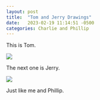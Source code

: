 ```yaml
---
layout: post
title:  "Tom and Jerry Drawings"
date:   2023-02-19 11:14:51 -0500
categories: Charlie and Phillip
---
```

This is Tom.

<img src="{{site.baseurl}}/assets/images/tom.jpg">

The next one is Jerry.

<img src="{{site.baseurl}}/assets/images/jerry.jpg">

Just like me and Phillip.
